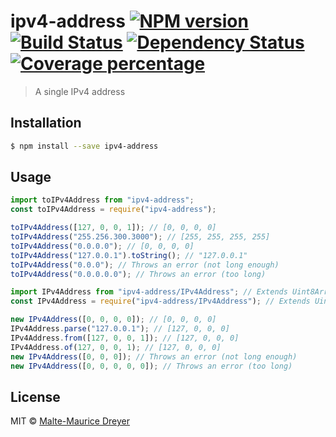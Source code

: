 # ipv4-address [![NPM version][npm-image]][npm-url] [![Build Status][travis-image]][travis-url] [![Dependency Status][daviddm-image]][daviddm-url] [![Coverage percentage][coveralls-image]][coveralls-url]

> A single IPv4 address

## Installation

```sh
$ npm install --save ipv4-address
```

## Usage

```js
import toIPv4Address from "ipv4-address";
const toIPv4Address = require("ipv4-address");

toIPv4Address([127, 0, 0, 1]); // [0, 0, 0, 0]
toIPv4Address("255.256.300.3000"); // [255, 255, 255, 255]
toIPv4Address("0.0.0.0"); // [0, 0, 0, 0]
toIPv4Address("127.0.0.1").toString(); // "127.0.0.1"
toIPv4Address("0.0.0"); // Throws an error (not long enough)
toIPv4Address("0.0.0.0.0"); // Throws an error (too long)
```

```js
import IPv4Address from "ipv4-address/IPv4Address"; // Extends Uint8Array
const IPv4Address = require("ipv4-address/IPv4Address"); // Extends Uint8Array

new IPv4Address([0, 0, 0, 0]); // [0, 0, 0, 0]
IPv4Address.parse("127.0.0.1"); // [127, 0, 0, 0]
IPv4Address.from([127, 0, 0, 1]); // [127, 0, 0, 0]
IPv4Address.of(127, 0, 0, 1); // [127, 0, 0, 0]
new IPv4Address([0, 0, 0]); // Throws an error (not long enough)
new IPv4Address([0, 0, 0, 0, 0]); // Throws an error (too long)
```

## License

MIT © [Malte-Maurice Dreyer](https://github.com/Myhlamaeus)

[npm-image]: https://badge.fury.io/js/ipv4-address.svg
[npm-url]: https://npmjs.org/package/ipv4-address
[travis-image]: https://travis-ci.org/Myhlamaeus/ipv4-address.svg?branch=master
[travis-url]: https://travis-ci.org/Myhlamaeus/ipv4-address
[daviddm-image]: https://david-dm.org/Myhlamaeus/ipv4-address.svg?theme=shields.io
[daviddm-url]: https://david-dm.org/Myhlamaeus/ipv4-address
[coveralls-image]: https://coveralls.io/repos/Myhlamaeus/ipv4-address/badge.svg
[coveralls-url]: https://coveralls.io/r/Myhlamaeus/ipv4-address
